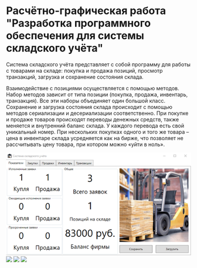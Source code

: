 # Расчётно-графическая работа "Разработка программного обеспечения для системы складского учёта"

<p>Система складского учёта представляет с собой программу для работы с товарами на складе: покупка и продажа позиций, просмотр транзакций, загрузка и сохранение состояния склада.

Взаимодействие с позициями осуществляется с помощью методов. Набор методов зависит от типа позиции (покупка, продажа, инвентарь, транзакция). Все эти наборы объединяет один большой класс. Сохранение и загрузка состояния склада происходит с помощью методов сериализации и десериализации соответственно. При покупке и продаже товаров происходят переводы денежных средств, также меняется и внутренний баланс склада. У каждого перевода есть свой уникальный номер. 
При нескольких покупках одного и того же товара – цена в инвентаре склада усредняется как на бирже, что позволяет не рассчитывать цену товара, при котором можно «уйти в ноль».<p>
  
[![](https://github.com/voltara13/programmingWPF/blob/master/1.png)](https://github.com/voltara13/programmingWPF/blob/master/1.png)
[![](https://github.com/voltara13/programmingWPF/2.png)](https://github.com/voltara13/programmingWPF/2.png)
[![](https://github.com/voltara13/programmingWPF/3.png)](https://github.com/voltara13/programmingWPF/3.png)
[![](https://github.com/voltara13/programmingWPF/4.png)](https://github.com/voltara13/programmingWPF/4.png)
